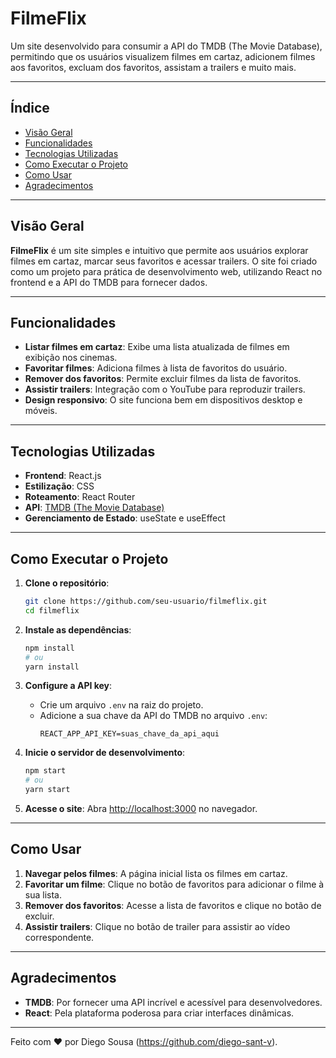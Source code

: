 
# FilmeFlix

Um site desenvolvido para consumir a API do TMDB (The Movie Database), permitindo que os usuários visualizem filmes em cartaz, adicionem filmes aos favoritos, excluam dos favoritos, assistam a trailers e muito mais.

---

## Índice

- [Visão Geral](#visão-geral)
- [Funcionalidades](#funcionalidades)
- [Tecnologias Utilizadas](#tecnologias-utilizadas)
- [Como Executar o Projeto](#como-executar-o-projeto)
- [Como Usar](#como-usar)
- [Agradecimentos](#agradecimentos)

---

## Visão Geral

**FilmeFlix** é um site simples e intuitivo que permite aos usuários explorar filmes em cartaz, marcar seus favoritos e acessar trailers. O site foi criado como um projeto para prática de desenvolvimento web, utilizando React no frontend e a API do TMDB para fornecer dados.

---

## Funcionalidades

- **Listar filmes em cartaz**: Exibe uma lista atualizada de filmes em exibição nos cinemas.
- **Favoritar filmes**: Adiciona filmes à lista de favoritos do usuário.
- **Remover dos favoritos**: Permite excluir filmes da lista de favoritos.
- **Assistir trailers**: Integração com o YouTube para reproduzir trailers.
- **Design responsivo**: O site funciona bem em dispositivos desktop e móveis.

---

## Tecnologias Utilizadas

- **Frontend**: React.js
- **Estilização**: CSS
- **Roteamento**: React Router
- **API**: [TMDB (The Movie Database)](https://www.themoviedb.org/)
- **Gerenciamento de Estado**: useState e useEffect

---

## Como Executar o Projeto

1. **Clone o repositório**:
   ```bash
   git clone https://github.com/seu-usuario/filmeflix.git
   cd filmeflix
   ```

2. **Instale as dependências**:
   ```bash
   npm install
   # ou
   yarn install
   ```

3. **Configure a API key**:
   - Crie um arquivo `.env` na raiz do projeto.
   - Adicione a sua chave da API do TMDB no arquivo `.env`:
     ```env
     REACT_APP_API_KEY=suas_chave_da_api_aqui
     ```

4. **Inicie o servidor de desenvolvimento**:
   ```bash
   npm start
   # ou
   yarn start
   ```

5. **Acesse o site**:
   Abra [http://localhost:3000](http://localhost:3000) no navegador.

---

## Como Usar

1. **Navegar pelos filmes**: A página inicial lista os filmes em cartaz.
2. **Favoritar um filme**: Clique no botão de favoritos para adicionar o filme à sua lista.
3. **Remover dos favoritos**: Acesse a lista de favoritos e clique no botão de excluir.
4. **Assistir trailers**: Clique no botão de trailer para assistir ao vídeo correspondente.

---

## Agradecimentos

- **TMDB**: Por fornecer uma API incrível e acessível para desenvolvedores.
- **React**: Pela plataforma poderosa para criar interfaces dinâmicas.

---

Feito com ❤️ por Diego Sousa (https://github.com/diego-sant-v).

